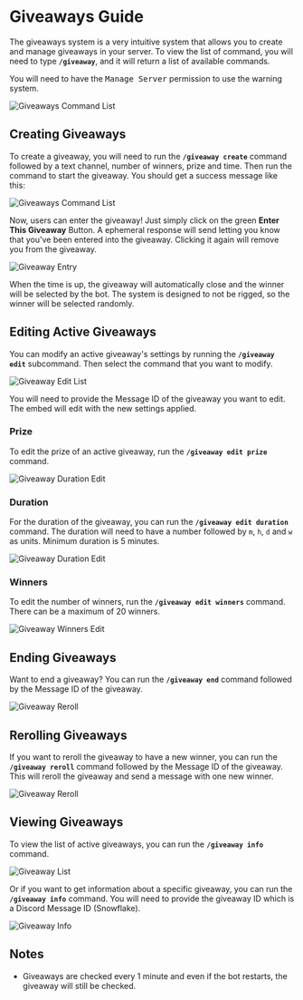 # Giveaways Guide
The giveaways system is a very intuitive system that allows you to create and manage giveaways in your server. To view the list of command, you will need to type **`/giveaway`**, and it will return a list of available commands.

You will need to have the <kbd>Manage Server</kbd> permission to use the warning system.

![Giveaways Command List](./images/giveaways-commandlist.png)

## Creating Giveaways
To create a giveaway, you will need to run the **`/giveaway create`** command followed by a text channel, number of winners, prize and time. Then run the command to start the giveaway. You should get a success message like this:

![Giveaways Command List](./images/giveaway-createsuccess.png)

Now, users can enter the giveaway! Just simply click on the green **Enter This Giveaway** Button. A ephemeral response will send letting you know that you've been entered into the giveaway. Clicking it again will remove you from the giveaway.

![Giveaway Entry](./images/giveaway-enter.png)

When the time is up, the giveaway will automatically close and the winner will be selected by the bot. The system is designed to not be rigged, so the winner will be selected randomly.

## Editing Active Giveaways
You can modify an active giveaway's settings by running the **`/giveaway edit`** subcommand. Then select the command that you want to modify.

![Giveaway Edit List](./images/giveaway-editlist.png)

You will need to provide the Message ID of the giveaway you want to edit. The embed will edit with the new settings applied.

### Prize
To edit the prize of an active giveaway, run the **`/giveaway edit prize`** command.

![Giveaway Duration Edit](./images/giveaway-prizeedit.png)

### Duration
For the duration of the giveaway, you can run the **`/giveaway edit duration`** command. The duration will need to have a number followed by `m`, `h`, `d` and `w` as units. Minimum duration is 5 minutes.

![Giveaway Duration Edit](./images/giveaway-durationedit.png)

### Winners
To edit the number of winners, run the **`/giveaway edit winners`** command. There can be a maximum of 20 winners.

![Giveaway Winners Edit](./images/giveaway-winnersedit.png)

## Ending Giveaways
Want to end a giveaway? You can run the **`/giveaway end`** command followed by the Message ID of the giveaway.

![Giveaway Reroll](./images/giveaway-end.png)

## Rerolling Giveaways
If you want to reroll the giveaway to have a new winner, you can run the **`/giveaway reroll`** command followed by the Message ID of the giveaway. This will reroll the giveaway and send a message with one new winner.

![Giveaway Reroll](./images/giveaway-reroll.png)

## Viewing Giveaways
To view the list of active giveaways, you can run the **`/giveaway info`** command.

![Giveaway List](./images/giveaway-list.png)

Or if you want to get information about a specific giveaway, you can run the **`/giveaway info`** command. You will need to provide the giveaway ID which is a Discord Message ID (Snowflake).

![Giveaway Info](./images/giveaway-viewinfo.png)

## Notes
- Giveaways are checked every 1 minute and even if the bot restarts, the giveaway will still be checked.